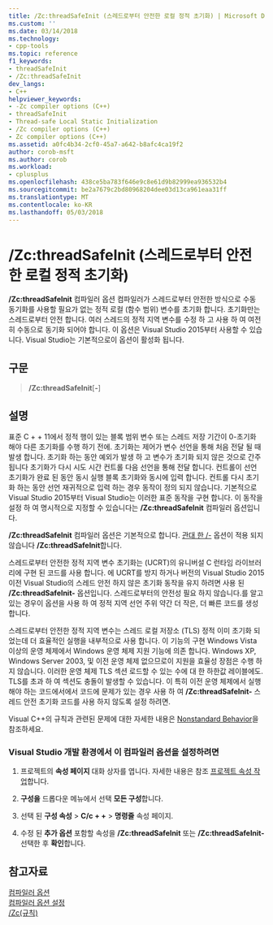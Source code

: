 ```yaml
---
title: /Zc:threadSafeInit (스레드로부터 안전한 로컬 정적 초기화) | Microsoft Docs
ms.custom: ''
ms.date: 03/14/2018
ms.technology:
- cpp-tools
ms.topic: reference
f1_keywords:
- threadSafeInit
- /Zc:threadSafeInit
dev_langs:
- C++
helpviewer_keywords:
- -Zc compiler options (C++)
- threadSafeInit
- Thread-safe Local Static Initialization
- /Zc compiler options (C++)
- Zc compiler options (C++)
ms.assetid: a0fc4b34-2cf0-45a7-a642-b8afc4ca19f2
author: corob-msft
ms.author: corob
ms.workload:
- cplusplus
ms.openlocfilehash: 438ce5ba783f646e9c8e61d9b82999ea936532b4
ms.sourcegitcommit: be2a7679c2bd80968204dee03d13ca961eaa31ff
ms.translationtype: MT
ms.contentlocale: ko-KR
ms.lasthandoff: 05/03/2018
---
```

# <a name="zcthreadsafeinit-thread-safe-local-static-initialization"></a>/Zc:threadSafeInit (스레드로부터 안전한 로컬 정적 초기화)

**/Zc:threadSafeInit** 컴파일러 옵션 컴파일러가 스레드로부터 안전한 방식으로 수동 동기화를 사용할 필요가 없는 정적 로컬 (함수 범위) 변수를 초기화 합니다. 초기화만는 스레드로부터 안전 합니다. 여러 스레드의 정적 지역 변수를 수정 하 고 사용 하 여 여전히 수동으로 동기화 되어야 합니다. 이 옵션은 Visual Studio 2015부터 사용할 수 있습니다. Visual Studio는 기본적으로이 옵션이 활성화 됩니다.

## <a name="syntax"></a>구문

> **/Zc:threadSafeInit**[**-**]

## <a name="remarks"></a>설명

표준 C + + 11에서 정적 행이 있는 블록 범위 변수 또는 스레드 저장 기간이 0-초기화 해야 다른 초기화를 수행 하기 전에. 초기화는 제어가 변수 선언을 통해 처음 전달 될 때 발생 합니다. 초기화 하는 동안 예외가 발생 하 고 변수가 초기화 되지 않은 것으로 간주 됩니다 초기화가 다시 시도 시간 컨트롤 다음 선언을 통해 전달 합니다. 컨트롤이 선언 초기화가 완료 된 동안 동시 실행 블록 초기화와 동시에 입력 합니다. 컨트롤 다시 초기화 하는 동안 선언 재귀적으로 입력 하는 경우 동작이 정의 되지 않습니다. 기본적으로 Visual Studio 2015부터 Visual Studio는 이러한 표준 동작을 구현 합니다. 이 동작을 설정 하 여 명시적으로 지정할 수 있습니다는 **/Zc:threadSafeInit** 컴파일러 옵션입니다.

**/Zc:threadSafeInit** 컴파일러 옵션은 기본적으로 합니다. [관대 한 /-](permissive-standards-conformance.md) 옵션이 적용 되지 않습니다 **/Zc:threadSafeInit**합니다.

스레드로부터 안전한 정적 지역 변수 초기화는 (UCRT)의 유니버설 C 런타임 라이브러리에 구현 된 코드를 사용 합니다. 에 UCRT를 방지 하거나 버전의 Visual Studio 2015 이전 Visual Studio의 스레드 안전 하지 않은 초기화 동작을 유지 하려면 사용 된 **/Zc:threadSafeInit-** 옵션입니다. 스레드로부터의 안전성 필요 하지 않습니다.를 알고 있는 경우이 옵션을 사용 하 여 정적 지역 선언 주위 약간 더 작은, 더 빠른 코드를 생성 합니다.

스레드로부터 안전한 정적 지역 변수는 스레드 로컬 저장소 (TLS) 정적 이미 초기화 되었는데 더 효율적인 실행을 내부적으로 사용 합니다. 이 기능의 구현 Windows Vista 이상의 운영 체제에서 Windows 운영 체제 지원 기능에 의존 합니다. Windows XP, Windows Server 2003, 및 이전 운영 체제 없으므로이 지원을 효율성 장점은 수행 하지 않습니다. 이러한 운영 체제 TLS 섹션 로드할 수 있는 수에 대 한 하한값 레이블에도. TLS를 초과 하 여 섹션도 충돌이 발생할 수 있습니다. 이 특히 이전 운영 체제에서 실행 해야 하는 코드에서에서 코드에 문제가 있는 경우 사용 하 여 **/Zc:threadSafeInit-** 스레드 안전 초기화 코드를 사용 하지 않도록 설정 하려면.

Visual C++의 규칙과 관련된 문제에 대한 자세한 내용은 [Nonstandard Behavior](../../cpp/nonstandard-behavior.md)을 참조하세요.

### <a name="to-set-this-compiler-option-in-the-visual-studio-development-environment"></a>Visual Studio 개발 환경에서 이 컴파일러 옵션을 설정하려면

1. 프로젝트의 **속성 페이지** 대화 상자를 엽니다. 자세한 내용은 참조 [프로젝트 속성 작업](../../ide/working-with-project-properties.md)합니다.

1. **구성을** 드롭다운 메뉴에서 선택 **모든 구성**합니다.

1. 선택 된 **구성 속성** > **C/c + +** > **명령줄** 속성 페이지.

1. 수정 된 **추가 옵션** 포함할 속성을 **/Zc:threadSafeInit** 또는 **/Zc:threadSafeInit-** 선택한 후 **확인**합니다.

## <a name="see-also"></a>참고자료

[컴파일러 옵션](../../build/reference/compiler-options.md)<br/>
[컴파일러 옵션 설정](../../build/reference/setting-compiler-options.md)<br/>
[/Zc(규칙)](../../build/reference/zc-conformance.md)<br/>
